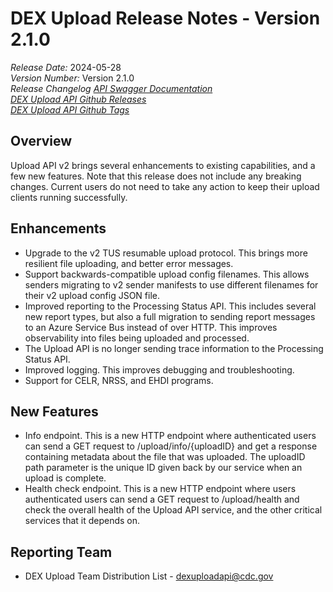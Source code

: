# DEX Upload Release Notes - Version 2.1.0

*Release Date:* 2024-05-28 <br/>
*Version Number:* Version 2.1.0 <br/>
*Release Changelog*
*[API Swagger Documentation](https://github.com/CDCgov/data-exchange-upload/blob/main/docs/openapi.yml)* <br/>
*[DEX Upload API Github Releases](https://github.com/CDCgov/data-exchange-upload/releases)* <br/>
*[DEX Upload API Github Tags](https://github.com/CDCgov/data-exchange-upload/tags)*

## Overview
Upload API v2 brings several enhancements to existing capabilities, and a few new features.  Note that this release does not include any breaking changes.  Current users do not need to take any action to keep their upload clients running successfully.

## Enhancements
- Upgrade to the v2 TUS resumable upload protocol.  This brings more resilient file uploading, and better error messages.
- Support backwards-compatible upload config filenames.  This allows senders migrating to v2 sender manifests to use different filenames for their v2 upload config JSON file.
- Improved reporting to the Processing Status API.  This includes several new report types, but also a full migration to sending report messages to an Azure Service Bus instead of over HTTP.  This improves observability into files being uploaded and processed.
- The Upload API is no longer sending trace information to the Processing Status API.
- Improved logging.  This improves debugging and troubleshooting.
- Support for CELR, NRSS, and EHDI programs.

## New Features
- Info endpoint.  This is a new HTTP endpoint where authenticated users can send a GET request to /upload/info/{uploadID} and get a response containing metadata about the file that was uploaded.  The uploadID path parameter is the unique ID given back by our service when an upload is complete.
- Health check endpoint.  This is a new HTTP endpoint where users authenticated users can send a GET request to /upload/health and check the overall health of the Upload API service, and the other critical services that it depends on.

## Reporting Team
- DEX Upload Team Distribution List - dexuploadapi@cdc.gov